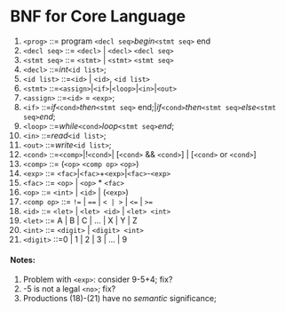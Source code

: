 # BNF for Core Language

1. `<prog>`	     ::= program `<decl seq>`*begin*`<stmt seq>` end
1. `<decl seq>`  ::= `<decl>` | `<decl>` `<decl seq>`
1. `<stmt seq>`  ::= `<stmt>` | `<stmt>` `<stmt seq>`
1. `<decl>`      ::=*int*`<id list>`;
1. `<id list>`	 ::=`<id>` | `<id>`, `<id list>`
1. `<stmt>`      ::=`<assign>`|`<if>`|`<loop>`|`<in>`|`<out>`
1. `<assign>`    ::=`<id>` = `<exp>`;
1. `<if>`        ::=*if*`<cond>`*then*`<stmt seq>` end;|*if*`<cond>`*then*`<stmt seq>`*else*`<stmt seq>`*end*;
1. `<loop>`      ::=*while*`<cond>`*loop*`<stmt seq>`*end*;
1. `<in>`        ::=*read*`<id list>`;
1. `<out>`       ::=*write*`<id list>`;
1. `<cond>`	     ::=`<comp>`|!`<cond>`| [`<cond>` && `<cond>`] | [`<cond>` or `<cond>`]
1. `<comp>`	     ::= (`<op>` `<comp op>` `<op>`)
1. `<exp>`       ::= `<fac>`|`<fac>`+`<exp>`|`<fac>`-`<exp>`
1. `<fac>`       ::= `<op>` | `<op>` * `<fac>`
1. `<op>`        ::= `<int>` | `<id>` | (`<exp>`)
1. `<comp op>`   ::= `!=` | `==` | `< | >` | `<=` | `>=`
1. `<id>`        ::= `<let>` | `<let> <id>` | `<let> <int>`
1. `<let>`       ::= A | B | C | ... | X | Y | Z	
1. `<int>`       ::= `<digit>` | `<digit> <int>`
1. `<digit>`     ::=0 | 1 | 2 | 3 | ... | 9	

#### Notes:
1. Problem with `<exp>`: consider 9-5+4; fix?
1. -5 is not a legal `<no>`; fix?
1. Productions (18)-(21) have no *semantic* significance;
